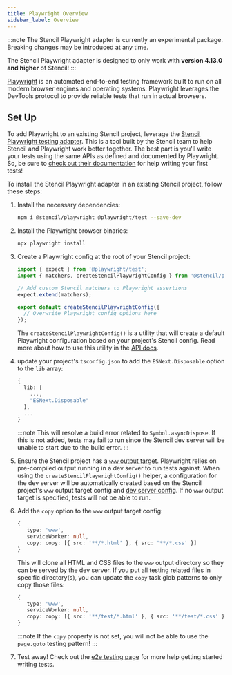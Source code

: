 ```yaml
---
title: Playwright Overview
sidebar_label: Overview
---
```


:::note
The Stencil Playwright adapter is currently an experimental package. Breaking changes may be introduced at any time.

The Stencil Playwright adapter is designed to only work with **version 4.13.0 and higher** of Stencil!
:::

[Playwright](https://playwright.dev/) is an automated end-to-end testing framework built to run on all modern browser engines and operating systems.
Playwright leverages the DevTools protocol to provide reliable tests that run in actual browsers.

## Set Up

To add Playwright to an existing Stencil project, leverage the [Stencil Playwright testing adapter](https://www.npmjs.com/package/@stencil/playwright). This
is a tool built by the Stencil team to help Stencil and Playwright work better together. The best part is you'll write your tests using the same APIs
as defined and documented by Playwright. So, be sure to [check out their documentation](https://playwright.dev/docs/writing-tests) for help writing your first tests!

To install the Stencil Playwright adapter in an existing Stencil project, follow these steps:

1. Install the necessary dependencies:

   ```bash npm2yarn
   npm i @stencil/playwright @playwright/test --save-dev
   ```

1. Install the Playwright browser binaries:

   ```bash
   npx playwright install
   ```

1. Create a Playwright config at the root of your Stencil project:

   ```ts title="playwright.config.ts"
   import { expect } from '@playwright/test';
   import { matchers, createStencilPlaywrightConfig } from '@stencil/playwright';

   // Add custom Stencil matchers to Playwright assertions
   expect.extend(matchers);

   export default createStencilPlaywrightConfig({
     // Overwrite Playwright config options here
   });
   ```

   The `createStencilPlaywrightConfig()` is a utility that will create a default Playwright configuration based on your project's Stencil config. Read
   more about how to use this utility in the [API docs](./03-api.md#createstencilplaywrightconfig-function).

1. update your project's `tsconfig.json` to add the `ESNext.Disposable` option to the `lib` array:

   ```ts title="tsconfig.json"
   {
     lib: [
       ...,
       "ESNext.Disposable"
     ],
     ...
   }
   ```

   :::note
   This will resolve a build error related to `Symbol.asyncDispose`. If this is not added, tests may fail to run since the Stencil dev server will be unable
   to start due to the build error.
   :::

1. Ensure the Stencil project has a [`www` output target](../../output-targets/www.md). Playwright relies on pre-compiled output running in a dev server
   to run tests against. When using the `createStencilPlaywrightConfig()` helper, a configuration for the dev server will be automatically created based on
   the Stencil project's `www` output target config and [dev server config](../../config/dev-server.md). If no `www` output target is specified,
   tests will not be able to run.

1. Add the `copy` option to the `www` output target config:

   ```ts title="stencil.config.ts"
   {
      type: 'www',
      serviceWorker: null,
      copy: copy: [{ src: '**/*.html' }, { src: '**/*.css' }]
   }
   ```

   This will clone all HTML and CSS files to the `www` output directory so they can be served by the dev server. If you put all testing related
   files in specific directory(s), you can update the `copy` task glob patterns to only copy those files:

   ```ts title="stencil.config.ts"
   {
      type: 'www',
      serviceWorker: null,
      copy: copy: [{ src: '**/test/*.html' }, { src: '**/test/*.css' }]
   }
   ```

   :::note
   If the `copy` property is not set, you will not be able to use the `page.goto` testing pattern!
   :::

1. Test away! Check out the [e2e testing page](./02-e2e-testing.md) for more help getting started writing tests.
